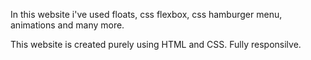 
In this website i've used floats, css flexbox, css hamburger menu, animations and many more.

This website is created purely using HTML and CSS.
Fully responsilve.
